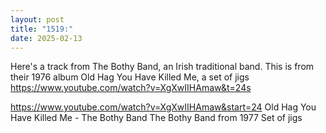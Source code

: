 ```yaml
---
layout: post
title: "1519:"
date: 2025-02-13
---
```


Here's a track from The Bothy Band, an Irish traditional band. This is from their 1976 album Old Hag You Have Killed Me, a set of jigs
https://www.youtube.com/watch?v=XgXwIIHAmaw&t=24s

https://www.youtube.com/watch?v=XgXwIIHAmaw&start=24
Old Hag You Have Killed Me - The Bothy Band
The Bothy Band from 1977
Set of jigs
